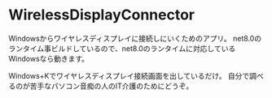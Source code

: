 # WirelessDisplayConnector

Windowsからワイヤレスディスプレイに接続しにいくためのアプリ。
net8.0のランタイム事ビルドしているので、net8.0のランタイムに対応しているWindowsなら動きます。

Windows+Kでワイヤレスディスプレイ接続画面を出しているだけ。
自分で調べるのが苦手なパソコン音痴の人のIT介護のためにどうぞ。

